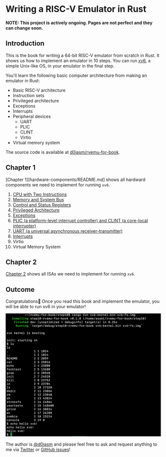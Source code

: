 # Writing a RISC-V Emulator in Rust

**NOTE: This project is actively ongoing. Pages are not perfect and they can change soon.**

## Introduction

This is the book for writing a 64-bit RISC-V emulator from scratch in Rust. It shows us how to implement an emulator in 10 steps. You can run [xv6](https://github.com/mit-pdos/xv6-riscv), a simple Unix-like OS, in your emulator in the final step.

You'll learn the following basic computer architecture from making an emulator in Rust:

* Basic RISC-V architecture
* Instruction sets
* Privileged architecture
* Exceptions
* Interrupts
* Peripheral devices
  * UART
  * PLIC
  * CLINT
  * Virtio
* Virtual memory system

The source code is available at [d0iasm/rvemu-for-book](https://github.com/d0iasm/rvemu-for-book).

## Chapter 1

[Chapter 1][hardware-components/README.md] shows all hardward components we need to implement for running `xv6`.

1. [CPU with Two Instructions](hardware-components/cpu-with-two-instructions.md)
2. [Memory and System Bus](hardware-components/memory-and-system-bus.md)
3. [Control and Status Registers](hardware-components/control-and-status-registers.md)
4. [Privileged Architecture](hardware-components/privileged-architecture.md)
5. [Exceptions](hardware-components/exceptions.md)
6. [PLIC \(a platform-level interrupt controller\) and CLINT \(a core-local interrupter\)](hardware-components/plic-a-platform-level-interrupt-controller-and-clint-a-core-local-interrupter.md)
7. [UART \(a universal asynchronous receiver-transmitter\)](hardware-components/uart-a-universal-asynchronous-receiver-transmitter.md)
8. [Interrupts](hardware-components/interrupts.md)
9. Virtio
10. Virtual Memory System

## Chapter 2

[Chapter 2](instruction-set/README.md) shows all ISAs we need to implement for running `xv6`.


## Outcome

Congratulations🎉
Once you read this book and implement the emulator, you will be able to run xv6 in your emulator!

![Demo for running xv6 on the emulator](img/2020-08-16-rvemu-for-book-xv6.png)

The author is [@d0iasm](https://twitter.com/d0iasm) and please feel free to ask and request anything to me via [Twitter](https://twitter.com/d0iasm) or [GitHub issues](https://github.com/d0iasm/rvemu-for-book/issues)!

